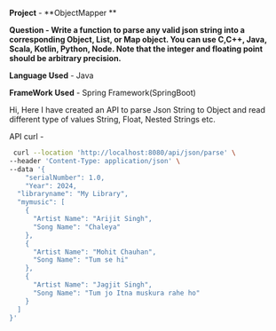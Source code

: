
**Project** - **ObjectMapper **

**Question - Write a function to parse any valid json string into a corresponding Object, List, or Map object. You can use C,C++, Java, Scala, Kotlin, Python, Node. Note that the integer and floating point should be arbitrary precision.**

**Language Used** - Java

**FrameWork Used** - Spring Framework(SpringBoot)

Hi, Here I have created an API to parse Json String to Object and read different type of values String, Float, Nested Strings etc.

API curl - 



```sh
 curl --location 'http://localhost:8080/api/json/parse' \
--header 'Content-Type: application/json' \
--data '{
    "serialNumber": 1.0,
    "Year": 2024,
  "libraryname": "My Library",
  "mymusic": [
    {
      "Artist Name": "Arijit Singh",
      "Song Name": "Chaleya"
    },
    {
      "Artist Name": "Mohit Chauhan",
      "Song Name": "Tum se hi"
    },
    {
      "Artist Name": "Jagjit Singh",
      "Song Name": "Tum jo Itna muskura rahe ho"
    }
  ]
}'
